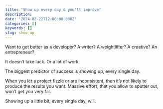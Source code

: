 ```yaml
---
title: "Show up every day & you'll improve"
description:
date: '2024-02-22T12:00:00.000Z'
categories: []
keywords: []
slug: show-up
---
```


Want to get better as a developer? A writer? A weightlifter? A creative? An entrepreneur?

It doesn’t take luck. Or a lot of work.

The biggest predictor of success is showing up, every single day.

When you let a project fizzle or are inconsistent, then it’s not likely to produce the results you want. Massive effort, that you allow to sputter out, won’t get you very far.

Showing up a little bit, every single day, will.
